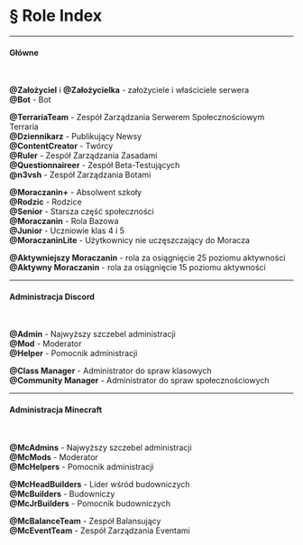 # § Role Index

---

#### Główne

</br>

**@Założyciel** i **@Założycielka** - założyciele i właściciele serwera
</br>
**@Bot** - Bot

**@TerrariaTeam** - Zespół Zarządzania Serwerem Społecznościowym Terraria
</br>
**@Dziennikarz** - Publikujący Newsy
</br>
**@ContentCreator** - Twórcy
</br>
**@Ruler** - Zespół Zarządzania Zasadami
</br>
**@Questionnaireer** - Zespół Beta-Testujących
</br>
**@n3vsh** - Zespół Zarządzania Botami

**@Moraczanin+** - Absolwent szkoły
</br>
**@Rodzic** - Rodzice
</br>
**@Senior** - Starsza część społeczności
</br>
**@Moraczanin** - Rola Bazowa
</br>
**@Junior** - Uczniowie klas 4 i 5
</br>
**@MoraczaninLite** - Użytkownicy nie uczęszczający do Moracza

**@Aktywniejszy Moraczanin** - rola za osiągnięcie 25 poziomu aktywności
</br>
**@Aktywny Moraczanin** - rola za osiągnięcie 15 poziomu aktywności

---

#### Administracja Discord

</br>

**@Admin** - Najwyższy szczebel administracji
</br>
**@Mod** - Moderator
</br>
**@Helper** - Pomocnik administracji

**@Class Manager** - Administrator do spraw klasowych
</br>
**@Community Manager** - Administrator do spraw społecznościowych

---

#### Administracja Minecraft

</br>

**@McAdmins** - Najwyższy szczebel administracji
</br>
**@McMods** - Moderator
</br>
**@McHelpers** - Pomocnik administracji

**@McHeadBuilders** - Lider wśród budowniczych
</br>
**@McBuilders** - Budowniczy
</br>
**@McJrBuilders** - Pomocnik budowniczych

**@McBalanceTeam** - Zespół Balansujący
</br>
**@McEventTeam** - Zespół Zarządzania Eventami
